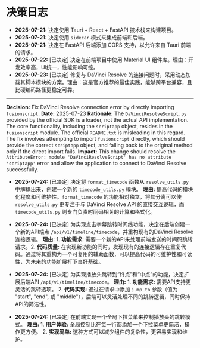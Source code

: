 # 决策日志

- **2025-07-21:** 决定使用 Tauri + React + FastAPI 技术栈来构建项目。
- **2025-07-21:** 决定使用 `sidecar` 模式来集成前端和后端。
- **2025-07-21:** 决定在 FastAPI 后端添加 CORS 支持，以允许来自 Tauri 前端的请求。
- **2025-07-22:** [已决定] 决定在前端项目中使用 Material UI 组件库。理由：开发效率高，UI统一，性能影响可控。
- **2025-07-23:** [已决定] 修复与 DaVinci Resolve 的连接问题时，采用动态加载其脚本模块的方案。理由：这是官方推荐的最佳实践，能够跨平台兼容，且比硬编码路径更稳定可靠。
---
**Decision:** Fix DaVinci Resolve connection error by directly importing `fusionscript`.
**Date:** 2025-07-23
**Rationale:** The `DaVinciResolveScript.py` provided by the official SDK is a loader, not the actual API implementation. The core functionality, including the `scriptapp` object, resides in the `fusionscript` module. The official `README.txt` is misleading in this regard. The fix involves attempting to import `fusionscript` directly, which should provide the correct `scriptapp` object, and falling back to the original method only if the direct import fails.
**Impact:** This change should resolve the `AttributeError: module 'DaVinciResolveScript' has no attribute 'scriptapp'` error and allow the application to connect to DaVinci Resolve successfully.

- **2025-07-24:** [已决定] 决定将 `format_timecode` 函数从 `resolve_utils.py` 中解耦出来，创建一个新的 `timecode_utils.py` 模块。 **理由:** 提高代码的模块化程度和可维护性。`format_timecode` 的功能相对独立，将其分离可以使 `resolve_utils.py` 更专注于与 DaVinci Resolve API 的直接交互逻辑，而 `timecode_utils.py` 则专门负责时间码相关的计算和格式化。

- **2025-07-24:** [已决定] 为实现点击字幕跳转时间线功能，决定在后端创建一个新的API端点 `/api/v1/timeline/timecode`，并重构现有的DaVinci Resolve连接逻辑。 **理由:** 1.  **功能需求:** 需要一个新的API来处理前端发送的时间码跳转请求。2.  **代码质量:** 在实现新功能的同时，发现现有的连接逻辑存在重复代码。通过将其重构为一个可复用的辅助函数，可以提高代码的可维护性和可读性，为未来的功能扩展打下良好基础。

- **2025-07-24:** [已决定] 为实现播放头跳转到“终点”和“中点”的功能，决定扩展后端API `/api/v1/timeline/timecode`。 **理由:** 1.  **功能需求:** 需要API支持更灵活的跳转选项。 2.  **代码实现:** 通过在请求中添加 `jump_to` 参数（值为 "start", "end", 或 "middle"），后端可以灵活处理不同的跳转逻辑，同时保持API的简洁性。

- **2025-07-24:** [已决定] 在前端实现一个全局下拉菜单来控制播放头的跳转模式。 **理由:** 1.  **用户体验:** 全局控制比在每一行都添加一个下拉菜单更简洁，操作更方便。 2.  **实现简单:** 这种方式可以减少组件的复杂性，更容易实现和维护。